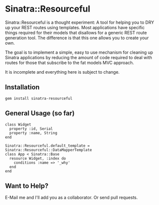 Sinatra::Resourceful
===

Sinatra::Resourceful is a thought experiment: A tool for helping you to DRY up your REST routes using templates. Most applications have specific things required for their models that disallows for a generic REST route generation tool. The difference is that this one allows you to create your own.

The goal is to implement a simple, easy to use mechanism for cleaning up Sinatra applications by reducing the amount of code required to deal with routes for those that subscribe to the fat models MVC approach.

It is incomplete and everything here is subject to change.

Installation
---

    gem install sinatra-resourceful

General Usage (so far)
--- 
    class Widget
      property :id, Serial
      property :name, String
    end

    Sinatra::Resourceful.default_template = Sinatra::Resourceful::DataMapperTemplate
    class App < Sinatra::Base
      resource Widget, :index do
        conditions :name => '_why'
      end
    end

Want to Help?
---
E-Mail me and I'll add you as a collaborator. Or send pull requests.